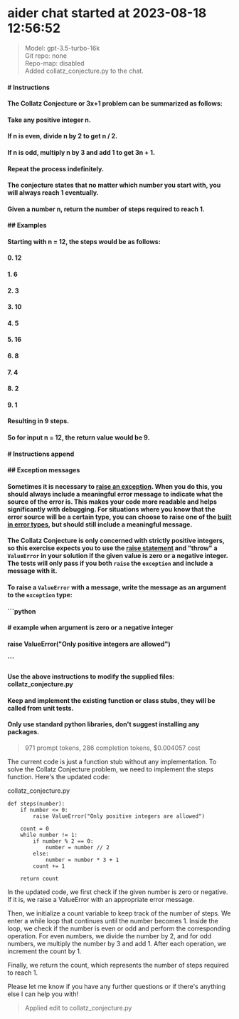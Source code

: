 
# aider chat started at 2023-08-18 12:56:52

> Model: gpt-3.5-turbo-16k  
> Git repo: none  
> Repo-map: disabled  
> Added collatz_conjecture.py to the chat.  

#### # Instructions  
####   
#### The Collatz Conjecture or 3x+1 problem can be summarized as follows:  
####   
#### Take any positive integer n.  
#### If n is even, divide n by 2 to get n / 2.  
#### If n is odd, multiply n by 3 and add 1 to get 3n + 1.  
#### Repeat the process indefinitely.  
#### The conjecture states that no matter which number you start with, you will always reach 1 eventually.  
####   
#### Given a number n, return the number of steps required to reach 1.  
####   
#### ## Examples  
####   
#### Starting with n = 12, the steps would be as follows:  
####   
#### 0. 12  
#### 1. 6  
#### 2. 3  
#### 3. 10  
#### 4. 5  
#### 5. 16  
#### 6. 8  
#### 7. 4  
#### 8. 2  
#### 9. 1  
####   
#### Resulting in 9 steps.  
#### So for input n = 12, the return value would be 9.  
#### # Instructions append  
####   
#### ## Exception messages  
####   
#### Sometimes it is necessary to [raise an exception](https://docs.python.org/3/tutorial/errors.html#raising-exceptions). When you do this, you should always include a **meaningful error message** to indicate what the source of the error is. This makes your code more readable and helps significantly with debugging. For situations where you know that the error source will be a certain type, you can choose to raise one of the [built in error types](https://docs.python.org/3/library/exceptions.html#base-classes), but should still include a meaningful message.  
####   
#### The Collatz Conjecture is only concerned with **strictly positive integers**, so this exercise expects you to use the [raise statement](https://docs.python.org/3/reference/simple_stmts.html#the-raise-statement) and "throw" a `ValueError` in your solution if the given value is zero or a negative integer. The tests will only pass if you both `raise` the `exception` and include a message with it.  
####   
#### To raise a `ValueError` with a message, write the message as an argument to the `exception` type:  
####   
#### ```python  
#### # example when argument is zero or a negative integer  
#### raise ValueError("Only positive integers are allowed")  
#### ```  
####   
#### ####  
####   
#### Use the above instructions to modify the supplied files: collatz_conjecture.py  
#### Keep and implement the existing function or class stubs, they will be called from unit tests.  
#### Only use standard python libraries, don't suggest installing any packages.  
> 971 prompt tokens, 286 completion tokens, $0.004057 cost  

The current code is just a function stub without any implementation. To solve the Collatz Conjecture problem, we need to implement the steps function. Here's the updated code:

collatz_conjecture.py
```
def steps(number):
    if number <= 0:
        raise ValueError("Only positive integers are allowed")
    
    count = 0
    while number != 1:
        if number % 2 == 0:
            number = number // 2
        else:
            number = number * 3 + 1
        count += 1
    
    return count
```

In the updated code, we first check if the given number is zero or negative. If it is, we raise a ValueError with an appropriate error message.

Then, we initialize a count variable to keep track of the number of steps. We enter a while loop that continues until the number becomes 1. Inside the loop, we check if the number is even or odd and perform the corresponding operation. For even numbers, we divide the number by 2, and for odd numbers, we multiply the number by 3 and add 1. After each operation, we increment the count by 1.

Finally, we return the count, which represents the number of steps required to reach 1.

Please let me know if you have any further questions or if there's anything else I can help you with!

> Applied edit to collatz_conjecture.py  
